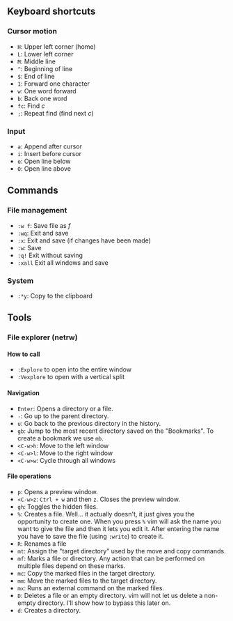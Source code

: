 ## Keyboard shortcuts
### Cursor motion
- ``H``: Upper left corner (home)
- ``L``: Lower left corner
- ``M``: Middle line
- ``^``: Beginning of line
- ``$``: End of line
- ``1``: Forward one character
- ``w``: One word forward
- ``b``: Back one word
- ``fc``: Find *c*
- ``;``: Repeat find (find next *c*)

### Input
- ``a``: Append after cursor
- ``i``: Insert before cursor
- ``o``: Open line below
- ``O``: Open line above

## Commands
### File management
- ``:w f``: Save file as *f*
- ``:wq``: Exit and save
- ``:x``: Exit and save (if changes have been made)
- ``:w``: Save
- ``:q!`` Exit without saving
- `:xall` Exit all windows and save
### System
- ``:*y``: Copy to the clipboard

## Tools

### File explorer (netrw)
#### How to call
- `:Explore` to open into the entire window
- `:Vexplore` to open with a vertical split

#### Navigation
- `Enter`: Opens a directory or a file.
- `-`: Go up to the parent directory.
- `u`: Go back to the previous directory in the history.
- `gb`: Jump to the most recent directory saved on the "Bookmarks". To create a bookmark we use `mb`.
-  `<C-w>h`: Move to the left window
- `<C-w>l`: Move to the right window
- `<C-w>w`: Cycle through all windows
#### File operations
- `p`: Opens a preview window.
- `<C-w>z`: `Ctrl + w` and then `z`. Closes the preview window.
- `gh`: Toggles the hidden files.
- `%`: Creates a file. Well... it actually doesn't, it just gives you the opportunity to create one. When you press `%` vim will ask the name you want to give the file and then it lets you edit it. After entering the name you have to save the file (using `:write`) to create it.
- `R`: Renames a file
- `mt`: Assign the "target directory" used by the move and copy commands.
- `mf`: Marks a file or directory. Any action that can be performed on multiple files depend on these marks.
- `mc`: Copy the marked files in the target directory.
- `mm`: Move the marked files to the target directory.
- `mx`: Runs an external command on the marked files.
- `D`: Deletes a file or an empty directory. vim will not let us delete a non-empty directory. I'll show how to bypass this later on.
- `d`: Creates a directory.